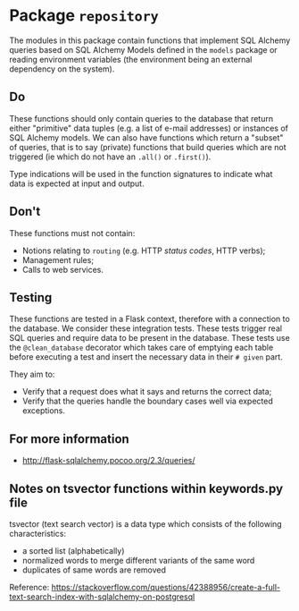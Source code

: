# Package `repository`

The modules in this package contain functions that implement SQL Alchemy queries based on SQL Alchemy Models defined in the `models` package or reading environment variables (the environment being an external dependency on the system).

## Do

These functions should only contain queries to the database that return either "primitive" data tuples (e.g. a list of e-mail addresses) or instances of SQL Alchemy models. We can also have functions which return a "subset" of queries, that is to say (private) functions that build queries which are not triggered (ie which do not have an `.all()` or `.first()`). 

Type indications will be used in the function signatures to indicate what data is expected at input and output.

## Don't

These functions must not contain:

- Notions relating to `routing` (e.g. HTTP _status codes_, HTTP verbs);
- Management rules;
- Calls to web services.

## Testing

These functions are tested in a Flask context, therefore with a connection to the database. We consider these integration tests. These tests trigger real SQL queries and require data to be present in the database. These tests use the `@clean_database` decorator which takes care of emptying each table before executing a test and insert the necessary data in their `# given` part.

They aim to:

- Verify that a request does what it says and returns the correct data;
- Verify that the queries handle the boundary cases well via expected exceptions.

## For more information

- http://flask-sqlalchemy.pocoo.org/2.3/queries/

## Notes on tsvector functions within keywords.py file

tsvector (text search vector) is a data type which consists of the following characteristics:

- a sorted list (alphabetically)
- normalized words to merge different variants of the same word
- duplicates of same words are removed

Reference: https://stackoverflow.com/questions/42388956/create-a-full-text-search-index-with-sqlalchemy-on-postgresql
